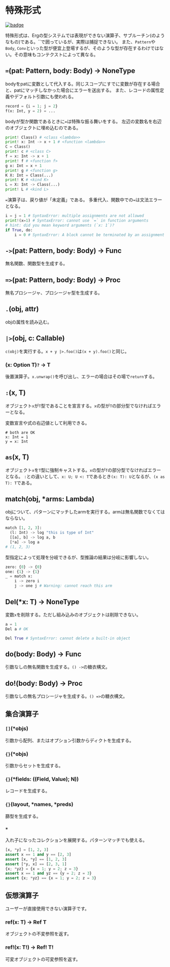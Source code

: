 # 特殊形式

[![badge](https://img.shields.io/endpoint.svg?url=https%3A%2F%2Fgezf7g7pd5.execute-api.ap-northeast-1.amazonaws.com%2Fdefault%2Fsource_up_to_date%3Fowner%3Derg-lang%26repos%3Derg%26ref%3Dmain%26path%3Ddoc/EN/API/special.md%26commit_hash%3Db3e09f213fcf6be7add893a8af151d194b4776df)](https://gezf7g7pd5.execute-api.ap-northeast-1.amazonaws.com/default/source_up_to_date?owner=erg-lang&repos=erg&ref=main&path=doc/EN/API/special.md&commit_hash=b3e09f213fcf6be7add893a8af151d194b4776df)

特殊形式は、Ergの型システムでは表現ができない演算子、サブルーチン(のようなもの)である。``で囲っているが、実際は捕捉できない。
また、`Pattern`や`Body`, `Conv`といった型が便宜上登場するが、そのような型が存在するわけではない。その意味もコンテクストによって異なる。

## `=`(pat: Pattern, body: Body) -> NoneType

bodyをpatに変数として代入する。同じスコープにすでに変数が存在する場合と、patにマッチしなかった場合にエラーを送出する。
また、レコードの属性定義やデフォルト引数にも使われる。

```python
record = {i = 1; j = 2}
f(x: Int, y = 2) = ...
```

bodyが型か関数であるときに`=`は特殊な振る舞いをする。
左辺の変数名を右辺のオブジェクトに埋め込むのである。

```python
print! Class() # <class <lambda>>
print! x: Int -> x + 1 # <function <lambda>>
C = Class()
print! c # <class C>
f = x: Int -> x + 1
print! f # <function f>
g x: Int = x + 1
print! g # <function g>
K X: Int = Class(...)
print! K # <kind K>
L = X: Int -> Class(...)
print! L # <kind L>
```

`=`演算子は、戻り値が「未定義」である。
多重代入、関数中での`=`は文法エラーとなる。

```python
i = j = 1 # SyntaxError: multiple assignments are not allowed
print!(x=1) # SyntaxError: cannot use `=` in function arguments
# hint: did you mean keyword arguments (`x: 1`)?
if True, do:
    i = 0 # SyntaxError: A block cannot be terminated by an assignment expression
```

## `->`(pat: Pattern, body: Body) -> Func

無名関数、関数型を生成する。

## `=>`(pat: Pattern, body: Body) -> Proc

無名プロシージャ、プロシージャ型を生成する。

## `.`(obj, attr)

objの属性を読み込む。

## `|>`(obj, c: Callable)

`c(obj)`を実行する。`x + y |>.foo()`は`(x + y).foo()`と同じ。

### (x: Option T)`?` -> T

後置演算子。`x.unwrap()`を呼び出し、エラーの場合はその場で`return`する。

## `:`(x, T)

オブジェクト`x`が`T`型であることを宣言する。`x`の型が`T`の部分型でなければエラーとなる。

変数宣言や式の右辺値として利用できる。

```erg
# both are OK
x: Int = 1
y = x: Int
```

## `as`(x, T)

オブジェクト`x`を`T`型に強制キャストする。`x`の型が`T`の部分型でなければエラーとなる。
`:`との違いとして、`x: U; U <: T`であるとき`(x: T): U`となるが、`(x as T): T`である。

## match(obj, *arms: Lambda)

objについて、パターンにマッチしたarmを実行する。armは無名関数でなくてはならない。

```python
match [1, 2, 3]:
  (l: Int) -> log "this is type of Int"
  [[a], b] -> log a, b
  [*a] -> log a
# (1, 2, 3)
```

型指定によって処理を分岐できるが、型推論の結果は分岐に影響しない。

```python
zero: {0} -> {0}
one: {1} -> {1}
_ = match x:
    i -> zero i
    j -> one j # Warning: cannot reach this arm
```

## Del(*x: T) -> NoneType

変数`x`を削除する。ただし組み込みのオブジェクトは削除できない。

```python
a = 1
Del a # OK

Del True # SyntaxError: cannot delete a built-in object
```

## do(body: Body) -> Func

引数なしの無名関数を生成する。`() ->`の糖衣構文。

## do!(body: Body) -> Proc

引数なしの無名プロシージャを生成する。`() =>`の糖衣構文。

## 集合演算子

### `[]`(*objs)

引数から配列、またはオプション引数からディクトを生成する。

### `{}`(*objs)

引数からセットを生成する。

### `{}`(*fields: ((Field, Value); N))

レコードを生成する。

### `{}`(layout, *names, *preds)

篩型を生成する。

### `*`

入れ子になったコレクションを展開する。パターンマッチでも使える。

```python
[x, *y] = [1, 2, 3]
assert x == 1 and y == [2, 3]
assert [x, *y] == [1, 2, 3]
assert [*y, x] == [2, 3, 1]
{x; *yz} = {x = 1; y = 2; z = 3}
assert x == 1 and yz == {y = 2; z = 3}
assert {x; *yz} == {x = 1; y = 2; z = 3}
```

## 仮想演算子

ユーザーが直接使用できない演算子です。

### ref(x: T) -> Ref T

オブジェクトの不変参照を返す。

### ref!(x: T!) -> Ref! T!

可変オブジェクトの可変参照を返す。
